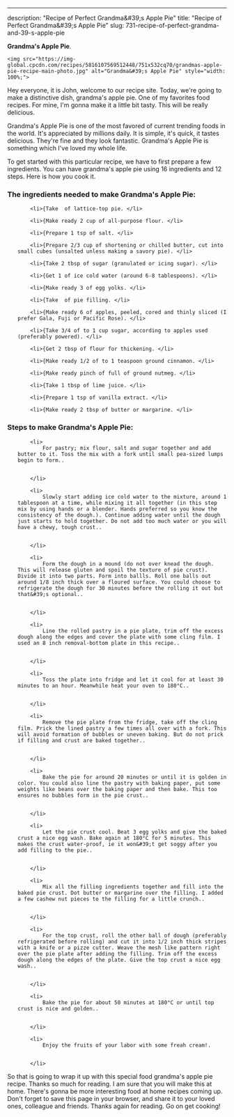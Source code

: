 ---
description: "Recipe of Perfect Grandma&amp;#39;s Apple Pie"
title: "Recipe of Perfect Grandma&amp;#39;s Apple Pie"
slug: 731-recipe-of-perfect-grandma-and-39-s-apple-pie

<p>
	<strong>Grandma&#39;s Apple Pie</strong>. 
	
</p>
<p>
	
	<img src="https://img-global.cpcdn.com/recipes/5816107569512448/751x532cq70/grandmas-apple-pie-recipe-main-photo.jpg" alt="Grandma&#39;s Apple Pie" style="width: 100%;">
	
	
</p>
<p>
	Hey everyone, it is John, welcome to our recipe site. Today, we're going to make a distinctive dish, grandma&#39;s apple pie. One of my favorites food recipes. For mine, I'm gonna make it a little bit tasty. This will be really delicious.
</p>
	
<p>
	Grandma&#39;s Apple Pie is one of the most favored of current trending foods in the world. It's appreciated by millions daily. It is simple, it's quick, it tastes delicious. They're fine and they look fantastic. Grandma&#39;s Apple Pie is something which I've loved my whole life.
</p>
<p>
	
</p>

<p>
To get started with this particular recipe, we have to first prepare a few ingredients. You can have grandma&#39;s apple pie using 16 ingredients and 12 steps. Here is how you cook it.
</p>

<h3>The ingredients needed to make Grandma&#39;s Apple Pie:</h3>

<ol>
	
		<li>{Take  of lattice-top pie. </li>
	
		<li>{Make ready 2 cup of all-purpose flour. </li>
	
		<li>{Prepare 1 tsp of salt. </li>
	
		<li>{Prepare 2/3 cup of shortening or chilled butter, cut into small cubes (unsalted unless making a savory pie). </li>
	
		<li>{Take 2 tbsp of sugar (granulated or icing sugar). </li>
	
		<li>{Get 1 of ice cold water (around 6-8 tablespoons). </li>
	
		<li>{Make ready 3 of egg yolks. </li>
	
		<li>{Take  of pie filling. </li>
	
		<li>{Make ready 6 of apples, peeled, cored and thinly sliced (I prefer Gala, Fuji or Pacific Rose). </li>
	
		<li>{Take 3/4 of to 1 cup sugar, according to apples used (preferably powered). </li>
	
		<li>{Get 2 tbsp of flour for thickening. </li>
	
		<li>{Make ready 1/2 of to 1 teaspoon ground cinnamon. </li>
	
		<li>{Make ready pinch of full of ground nutmeg. </li>
	
		<li>{Take 1 tbsp of lime juice. </li>
	
		<li>{Prepare 1 tsp of vanilla extract. </li>
	
		<li>{Make ready 2 tbsp of butter or margarine. </li>
	
</ol>
<p>
	
</p>

<h3>Steps to make Grandma&#39;s Apple Pie:</h3>

<ol>
	
		<li>
			For pastry; mix flour, salt and sugar together and add butter to it. Toss the mix with a fork until small pea-sized lumps begin to form..
			
			
		</li>
	
		<li>
			Slowly start adding ice cold water to the mixture, around 1 tablespoon at a time, while mixing it all together (in this step mix by using hands or a blender. Hands preferred so you know the consistency of the dough.). Continue adding water until the dough just starts to hold together. Do not add too much water or you will have a chewy, tough crust..
			
			
		</li>
	
		<li>
			Form the dough in a mound (do not over knead the dough. This will release gluten and spoil the texture of pie crust). Divide it into two parts. Form into ballls. Roll one balls out around 1/8 inch thick over a floured surface. You could choose to refrigerate the dough for 30 minutes before the rolling it out but that&#39;s optional..
			
			
		</li>
	
		<li>
			Line the rolled pastry in a pie plate, trim off the excess dough along the edges and cover the plate with some cling film. I used an 8 inch removal-bottom plate in this recipe..
			
			
		</li>
	
		<li>
			Toss the plate into fridge and let it cool for at least 30 minutes to an hour. Meanwhile heat your oven to 180°C..
			
			
		</li>
	
		<li>
			Remove the pie plate from the fridge, take off the cling film. Prick the lined pastry a few times all over with a fork. This will avoid formation of bubbles or uneven baking. But do not prick if filling and crust are baked together..
			
			
		</li>
	
		<li>
			Bake the pie for around 20 minutes or until it is golden in color. You could also line the pastry with baking paper, put some weights like beans over the baking paper and then bake. This too ensures no bubbles form in the pie crust..
			
			
		</li>
	
		<li>
			Let the pie crust cool. Beat 3 egg yolks and give the baked crust a nice egg wash. Bake again at 180°C for 5 minutes. This makes the crust water-proof, ie it won&#39;t get soggy after you add filling to the pie..
			
			
		</li>
	
		<li>
			Mix all the filling ingredients together and fill into the baked pie crust. Dot butter or margarine over the filling. I added a few cashew nut pieces to the filling for a little crunch..
			
			
		</li>
	
		<li>
			For the top crust, roll the other ball of dough (preferably refrigerated before rolling) and cut it into 1/2 inch thick stripes with a knife or a pizze cutter. Weave the mesh like pattern right over the pie plate after adding the filling. Trim off the excess dough along the edges of the plate. Give the top crust a nice egg wash..
			
			
		</li>
	
		<li>
			Bake the pie for about 50 minutes at 180°C or until top crust is nice and golden..
			
			
		</li>
	
		<li>
			Enjoy the fruits of your labor with some freah cream!.
			
			
		</li>
	
</ol>

<p>
	
</p>

<p>
	So that is going to wrap it up with this special food grandma&#39;s apple pie recipe. Thanks so much for reading. I am sure that you will make this at home. There's gonna be more interesting food at home recipes coming up. Don't forget to save this page in your browser, and share it to your loved ones, colleague and friends. Thanks again for reading. Go on get cooking!
</p>
